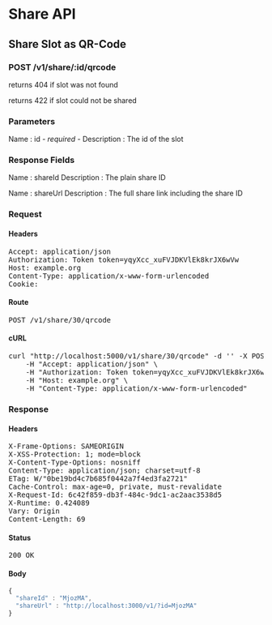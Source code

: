 # Share API

## Share Slot as QR-Code

### POST /v1/share/:id/qrcode

returns 404 if slot was not found

returns 422 if slot could not be shared



### Parameters

Name : id *- required -*
Description : The id of the slot


### Response Fields

Name : shareId
Description : The plain share ID

Name : shareUrl
Description : The full share link including the share ID

### Request

#### Headers

<pre>Accept: application/json
Authorization: Token token=yqyXcc_xuFVJDKVlEk8krJX6wVw
Host: example.org
Content-Type: application/x-www-form-urlencoded
Cookie: </pre>

#### Route

<pre>POST /v1/share/30/qrcode</pre>

#### cURL

<pre class="request">curl &quot;http://localhost:5000/v1/share/30/qrcode&quot; -d &#39;&#39; -X POST \
	-H &quot;Accept: application/json&quot; \
	-H &quot;Authorization: Token token=yqyXcc_xuFVJDKVlEk8krJX6wVw&quot; \
	-H &quot;Host: example.org&quot; \
	-H &quot;Content-Type: application/x-www-form-urlencoded&quot;</pre>

### Response

#### Headers

<pre>X-Frame-Options: SAMEORIGIN
X-XSS-Protection: 1; mode=block
X-Content-Type-Options: nosniff
Content-Type: application/json; charset=utf-8
ETag: W/&quot;0be19bd4c7b685f0442a7f4ed3fa2721&quot;
Cache-Control: max-age=0, private, must-revalidate
X-Request-Id: 6c42f859-db3f-484c-9dc1-ac2aac3538d5
X-Runtime: 0.424089
Vary: Origin
Content-Length: 69</pre>

#### Status

<pre>200 OK</pre>

#### Body

```javascript
{
  "shareId" : "MjozMA",
  "shareUrl" : "http://localhost:3000/v1/?id=MjozMA"
}
```

